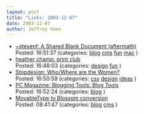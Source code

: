 ```yaml
--- 
layout: post
title: "Links: 2003-12-07"
date: 2003-12-07
author: Jeffrey Veen
---
```

<ul>
    <li><a href="http://stevenf.com/mt/archives/000477.php">~stevenf: A Shared Blank Document (aftermath)</a><br /><span class="link-meta">Posted: 16:51:37 (categories: <a href="http://del.icio.us/veen/blog">blog</a> <a href="http://del.icio.us/veen/cms">cms</a> <a href="http://del.icio.us/veen/fun">fun</a> <a href="http://del.icio.us/veen/mac">mac</a> )</span></li>
    <li><a href="http://www.hchamp.com/printclub/">heather champ: print club</a><br /><span class="link-meta">Posted: 16:48:03 (categories: <a href="http://del.icio.us/veen/design">design</a> <a href="http://del.icio.us/veen/fun">fun</a> )</span></li>
    <li><a href="http://www.stopdesign.com/log/2003/12/05/women.html">Stopdesign: Who/Where are the Women?</a><br /><span class="link-meta">Posted: 16:50:59 (categories: <a href="http://del.icio.us/veen/css">css</a> <a href="http://del.icio.us/veen/design">design</a> <a href="http://del.icio.us/veen/ideas">ideas</a> )</span></li>
    <li><a href="http://www.pcmag.com/article2/0,4149,1403731,00.asp">PC Magazine: Blogging Tools: Blog Tools</a><br /><span class="link-meta">Posted: 16:52:24 (categories: <a href="http://del.icio.us/veen/blog">blog</a> )</span></li>
    <li><a href="http://revjim.net/item/9539/">MovableType to Blosxom conversion</a><br /><span class="link-meta">Posted: 08:41:47 (categories: <a href="http://del.icio.us/veen/blog">blog</a> <a href="http://del.icio.us/veen/cms">cms</a> )</span></li>
  </ul>
&#8203;
